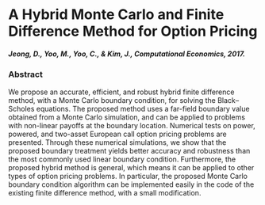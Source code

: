 # A Hybrid Monte Carlo and Finite Difference Method for Option Pricing

##### Jeong, D., Yoo, M., Yoo, C., & Kim, J., Computational Economics, 2017.

### Abstract
We propose an accurate, efficient, and robust hybrid finite difference method, with a Monte Carlo boundary condition, for solving the Black–Scholes equations. The proposed method uses a far-field boundary value obtained from a Monte Carlo simulation, and can be applied to problems with non-linear payoffs at the boundary location. Numerical tests on power, powered, and two-asset European call option pricing problems are presented. Through these numerical simulations, we show that the proposed boundary treatment yields better accuracy and robustness than the most commonly used linear boundary condition. Furthermore, the proposed hybrid method is general, which means it can be applied to other types of option pricing problems. In particular, the proposed Monte Carlo boundary condition algorithm can be implemented easily in the code of the existing finite difference method, with a small modification.
